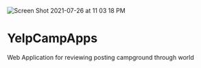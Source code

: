 ![Screen Shot 2021-07-26 at 11 03 18 PM](https://user-images.githubusercontent.com/64442606/127088638-f4705568-6aa3-4d0e-9dba-2b74954283ab.png)
# YelpCampApps
Web Application for reviewing posting campground through world 

